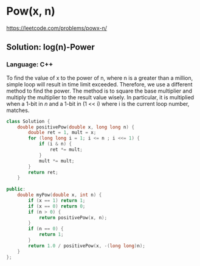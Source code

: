 # Pow(x, n)
https://leetcode.com/problems/powx-n/

## Solution: log(n)-Power
### Language: C++

To find the value of x to the power of n, where n is a greater than a million, simple loop will result in time limit exceeded. Therefore, we use a different method to find the power.
The method is to square the base multiplier and multiply the multiplier to the result value wisely. In particular, it is multiplied when a 1-bit in *n* and a 1-bit in (1 << i) where i is the current loop number, matches.

```c++
class Solution {
    double positivePow(double x, long long n) {
        double ret = 1, mult = x;
        for (long long i = 1; i <= n ; i <<= 1) {
            if (i & n) {
                ret *= mult;
            }
            mult *= mult;
        }
        return ret;
    }
    
public:
    double myPow(double x, int n) {
        if (x == 1) return 1;
        if (x == 0) return 0;
        if (n > 0) {
            return positivePow(x, n);    
        } 
        if (n == 0) {
            return 1;
        } 
        return 1.0 / positivePow(x, -(long long)n);
    }
};
```

